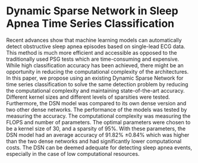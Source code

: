 # Dynamic Sparse Network in Sleep Apnea Time Series Classification

Recent advances show that machine learning models can automatically detect obstructive sleep apnea episodes based on single-lead ECG data. This method is much more efficient and accessible as opposed to the traditionally used PSG tests which are time-consuming and expensive. While high classification accuracy has been achieved, there might be an opportunity in reducing the computational complexity of the architectures. In this paper, we propose using an existing Dynamic Sparse Network for time series classification to solve the same detection problem by reducing the computational complexity and maintaining state-of-the-art accuracy. Different kernel sizes and different levels of sparsities were tested. Furthermore, the DSN model was compared to its own dense version and two other dense networks. The performance of the models was tested by measuring the accuracy. The computational complexity was measuring the FLOPS and number of parameters. The optimal parameters were chosen to be a kernel size of 30, and a sparsity of 95%. With these parameters, the DSN model had an average accuracy of 91.82% ±0.84% which was higher than the two dense networks and had significantly lower computational costs. The DSN can be deemed adequate for detecting sleep apnea events, especially in the case of low computational resources.
